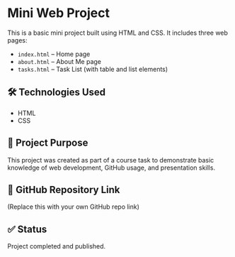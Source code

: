 # Mini Web Project

This is a basic mini project built using HTML and CSS. It includes three web pages:

- `index.html` – Home page  
- `about.html` – About Me page  
- `tasks.html` – Task List (with table and list elements)

## 🛠️ Technologies Used
- HTML
- CSS

## 📂 Project Purpose
This project was created as part of a course task to demonstrate basic knowledge of web development, GitHub usage, and presentation skills.

## 🔗 GitHub Repository Link
(Replace this with your own GitHub repo link)

## ✅ Status
Project completed and published.
